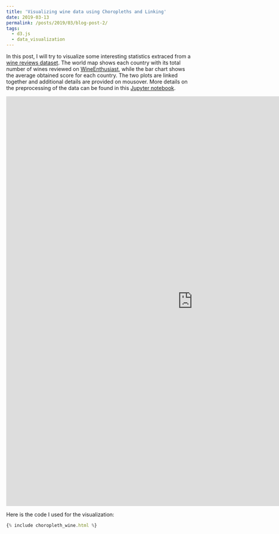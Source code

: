 ```yaml
---
title: 'Visualizing wine data using Choropleths and Linking'
date: 2019-03-13
permalink: /posts/2019/03/blog-post-2/
tags:
  - d3.js
  - data_visualization
---
```


In this post, I will try to visualize some interesting statistics extraced from a [wine reviews dataset](https://www.kaggle.com/zynicide/wine-reviews). The world map shows each country with its total number of wines reviewed on [WineEnthusiast](https://www.winemag.com/?s=&drink_type=wine), while the bar chart shows the average obtained score for each country. The two plots are linked together and additional details are provided on mousover. More details on the preprocessing of the data can be found in this [Jupyter notebook](https://github.com/ClonedOne/exp_nbs/blob/master/wine_dataset_exploration.ipynb).


<iframe src="http://ClonedOne.github.io/files/choropleth_wine.html" style="width: 1000px; height: 1100px; border: 0px"></iframe>

Here is the code I used for the visualization:

```javascript
{% include choropleth_wine.html %}
```
